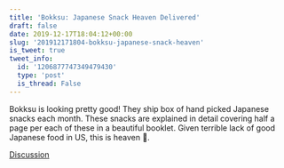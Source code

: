 ```yaml
---
title: 'Bokksu: Japanese Snack Heaven Delivered'
draft: false
date: 2019-12-17T18:04:12+00:00
slug: '201912171804-bokksu-japanese-snack-heaven'
is_tweet: true
tweet_info:
  id: '1206877747349479430'
  type: 'post'
  is_thread: False
---
```




Bokksu is looking pretty good! They ship box of hand picked Japanese snacks each month. These snacks are explained in detail covering half a page per each of these in a beautiful booklet. Given terrible lack of good Japanese food in US, this is heaven 🙂.

[Discussion](https://x.com/sytelus/status/1206877747349479430)

